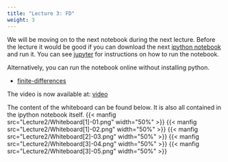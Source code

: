 ```yaml
---
title: "Lecture 3: FD"
weight: 3
---
```


We will be moving on to the next notebook during the next lecture. Before the lecture it would be good if you can download the next [ipython notebook](https://nbviewer.jupyter.org/urls/teaching.wence.uk/comp4187/code/finite-difference-II.ipynb) and run it. You can see [jupyter](https://teaching.wence.uk/comp4187/setup/jupyter/) for instructions on how to run the notebook.

Alternatively, you can run the notebook online without installing python.
- [finite-differences](https://mybinder.org/v2/gh/wenceorg/comp4187/6cf8af2ec5f16979b62f42ae9f0cbe32206cf03f?filepath=code%2Ffinite-difference-II.ipynb)

The video is now available at: [video](https://durham.cloud.panopto.eu/Panopto/Pages/Viewer.aspx?id=d8ad2281-d7c5-4686-823c-ac5b00b9250c)

The content of the whiteboard can be found below. It is also all contained in the ipython notebook itself.
{{< manfig src="Lecture2/Whiteboard[1]-01.png" width="50%" >}}
{{< manfig src="Lecture2/Whiteboard[1]-02.png" width="50%" >}}
{{< manfig src="Lecture2/Whiteboard[2]-03.png" width="50%" >}}
{{< manfig src="Lecture2/Whiteboard[3]-04.png" width="50%" >}}
{{< manfig src="Lecture2/Whiteboard[3]-05.png" width="50%" >}}

